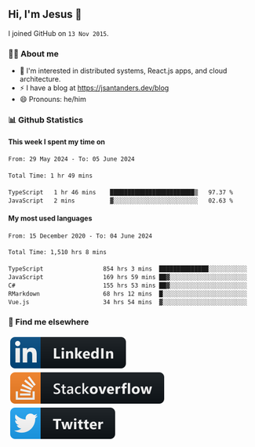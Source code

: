 ## Hi, I'm Jesus 👋

I joined GitHub on `13 Nov 2015`.

<!-- Talking about you -->

### 👨‍💻 About me

- 👦 I'm interested in distributed systems, React.js apps, and cloud architecture.
- ⚡️ I have a blog at <https://jsantanders.dev/blog>
- 😄 Pronouns: he/him

### 📊 Github Statistics

#### This week I spent my time on

<!--START_SECTION:weekly-->

```txt
From: 29 May 2024 - To: 05 June 2024

Total Time: 1 hr 49 mins

TypeScript   1 hr 46 mins    ████████████████████████▒   97.37 %
JavaScript   2 mins          ▓░░░░░░░░░░░░░░░░░░░░░░░░   02.63 %
```

<!--END_SECTION:weekly-->

#### My most used languages

<!--START_SECTION:alltime-->

```txt
From: 15 December 2020 - To: 04 June 2024

Total Time: 1,510 hrs 8 mins

TypeScript                 854 hrs 3 mins  ██████████████░░░░░░░░░░░   56.55 %
JavaScript                 169 hrs 59 mins ██▓░░░░░░░░░░░░░░░░░░░░░░   11.26 %
C#                         155 hrs 53 mins ██▓░░░░░░░░░░░░░░░░░░░░░░   10.32 %
RMarkdown                  68 hrs 12 mins  █░░░░░░░░░░░░░░░░░░░░░░░░   04.52 %
Vue.js                     34 hrs 54 mins  ▓░░░░░░░░░░░░░░░░░░░░░░░░   02.31 %
```

<!--END_SECTION:alltime-->

### 📢 Find me elsewhere

<p>
  <a target="_blank" href="https://linkedin.com/in/jsantanders">
    <img src="https://github.com/jsantanders/jsantanders/blob/master/img/linkedin.svg" alt="LinkedIn" style="vertical-align:top; margin:4px">
  </a>
  
  <a target="_blank" href="https://stackoverflow.com/users/7318331/jesus-santander">
    <img src="https://github.com/jsantanders/jsantanders/blob/master/img/stackoverflow.svg" alt="StackOverflow" style="vertical-align:top; margin:4px">
  </a>
  
  <a target="_blank" href="http://twitter.com/jsantanders">
    <img src="https://github.com/jsantanders/jsantanders/blob/master/img/twitter.svg" alt="Twitter" style="vertical-align:top; margin:4px">
  </a>
</p>
